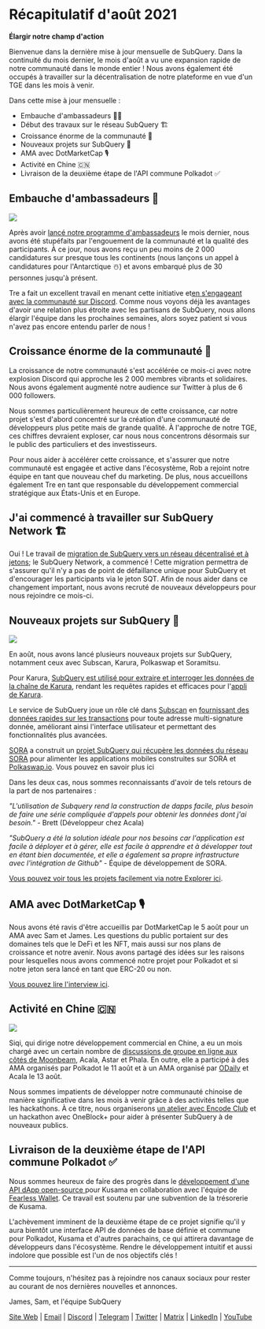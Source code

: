 # Récapitulatif d'août 2021

**Élargir notre champ d'action**

Bienvenue dans la dernière mise à jour mensuelle de SubQuery. Dans la continuité du mois dernier, le mois d'août a vu une expansion rapide de notre communauté dans le monde entier ! Nous avons également été occupés à travailler sur la décentralisation de notre plateforme en vue d'un TGE dans les mois à venir.

Dans cette mise à jour mensuelle :

-   Embauche d'ambassadeurs 👩💼
-   Début des travaux sur le réseau SubQuery 🏗
-   Croissance énorme de la communauté 🚀
-   Nouveaux projets sur SubQuery 🤝
-   AMA avec DotMarketCap 🎙
-   Activité en Chine 🇨🇳
-   Livraison de la deuxième étape de l'API commune Polkadot ✅

## Embauche d'ambassadeurs 👩

![](https://miro.medium.com/max/1400/0*_nOcsPjhQxta_FPH)

Après avoir [lancé notre programme d'ambassadeurs](https://subquery.medium.com/introducing-the-subquery-ambassador-program-aa82613ab804) le mois dernier, nous avons été stupéfaits par l'engouement de la communauté et la qualité des participants. À ce jour, nous avons reçu un peu moins de 2 000 candidatures sur presque tous les continents (nous lançons un appel à candidatures pour l'Antarctique ☃️) et avons embarqué plus de 30 personnes jusqu'à présent.

Tre a fait un excellent travail en menant cette initiative et[en s'engageant avec la communauté sur Discord](https://discord.com/invite/78zg8aBSMG). Comme nous voyons déjà les avantages d'avoir une relation plus étroite avec les partisans de SubQuery, nous allons élargir l'équipe dans les prochaines semaines, alors soyez patient si vous n'avez pas encore entendu parler de nous !

## Croissance énorme de la communauté 🚀

La croissance de notre communauté s'est accélérée ce mois-ci avec notre explosion Discord qui approche les 2 000 membres vibrants et solidaires. Nous avons également augmenté notre audience sur Twitter à plus de 6 000 followers.

Nous sommes particulièrement heureux de cette croissance, car notre projet s'est d'abord concentré sur la création d'une communauté de développeurs plus petite mais de grande qualité. À l'approche de notre TGE, ces chiffres devraient exploser, car nous nous concentrons désormais sur le public des particuliers et des investisseurs.

Pour nous aider à accélérer cette croissance, et s'assurer que notre communauté est engagée et active dans l'écosystème, Rob a rejoint notre équipe en tant que nouveau chef du marketing. De plus, nous accueillons également Tre en tant que responsable du développement commercial stratégique aux États-Unis et en Europe.

## J'ai commencé à travailler sur SubQuery Network 🏗

Oui ! Le travail de [migration de SubQuery vers un réseau décentralisé et à jetons](https://subquery.medium.com/the-subquery-network-a-summary-46cde0acb010); le SubQuery Network, a commencé ! Cette migration permettra de s'assurer qu'il n'y a pas de point de défaillance unique pour SubQuery et d'encourager les participants via le jeton SQT. Afin de nous aider dans ce changement important, nous avons recruté de nouveaux développeurs pour nous rejoindre ce mois-ci.

## Nouveaux projets sur SubQuery 🤝

![](https://miro.medium.com/max/4800/1*yUruZPSKP_0BA6mA72P8xg.gif)

En août, nous avons lancé plusieurs nouveaux projets sur SubQuery, notamment ceux avec Subscan, Karura, Polkaswap et Soramitsu.

Pour Karura, [SubQuery est utilisé pour extraire et interroger les données de la chaîne de Karura](https://subquery.medium.com/karura-integrates-with-subquery-to-aggregate-and-serve-defi-data-to-kusama-builders-d34f0e722311?source=your_stories_page-------------------------------------), rendant les requêtes rapides et efficaces pour l'[appli de Karura](https://apps.karura.network/).

Le service de SubQuery joue un rôle clé dans [Subscan](https://www.subscan.io/) en [fournissant des données rapides sur les transactions](https://subquery.medium.com/subscans-multi-signature-tool-powered-by-subquery-926da3e4fc25?source=your_stories_page-------------------------------------) pour toute adresse multi-signature donnée, améliorant ainsi l'interface utilisateur et permettant des fonctionnalités plus avancées.

[SORA](https://sora.org/) a construit un [projet SubQuery qui récupère les données du réseau SORA](https://subquery.medium.com/sora-integrates-subquery-to-provide-data-to-the-sora-network-5a73f77a40aa?source=your_stories_page-------------------------------------) pour alimenter les applications mobiles construites sur SORA et [Polkaswap.io](http://polkaswap.io/). Vous pouvez en savoir plus ici

Dans les deux cas, nous sommes reconnaissants d'avoir de tels retours de la part de nos partenaires :

_"L'utilisation de Subquery rend la construction de dapps facile, plus besoin de faire une série compliquée d'appels pour obtenir les données dont j'ai besoin."_ - Brett (Développeur chez Acala)

_"SubQuery a été la solution idéale pour nos besoins car l'application est facile à déployer et à gérer, elle est facile à apprendre et à développer tout en étant bien documentée, et elle a également sa propre infrastructure avec l'intégration de Github"_ - Équipe de développement de SORA.

[Vous pouvez voir tous les projets facilement via notre Explorer ici](https://explorer.subquery.network/).

## AMA avec DotMarketCap 🎙

Nous avons été ravis d'être accueillis par DotMarketCap le 5 août pour un AMA avec Sam et James. Les questions du public portaient sur des domaines tels que le DeFi et les NFT, mais aussi sur nos plans de croissance et notre avenir. Nous avons partagé des idées sur les raisons pour lesquelles nous avons commencé notre projet pour Polkadot et si notre jeton sera lancé en tant que ERC-20 ou non.

[Vous pouvez lire l'interview ici](https://dotmarketcap.com/blog-detail/288/ama30-recap-polkawarriors-x-subquery).

## Activité en Chine 🇨🇳

![](https://miro.medium.com/max/1400/0*A5oqsryFRbGX0MDx)

Siqi, qui dirige notre développement commercial en Chine, a eu un mois chargé avec un certain nombre de [discussions de groupe en ligne aux côtés de Moonbeam](https://twitter.com/SubQueryNetwork/status/1425293137103122432/photo/1), Acala, Astar et Phala. En outre, elle a participé à des AMA organisés par Polkadot le 11 août et à un AMA organisé par [ODaily](http://www.odaily.com/) et Acala le 13 août.

Nous sommes impatients de développer notre communauté chinoise de manière significative dans les mois à venir grâce à des activités telles que les hackathons. À ce titre, nous organiserons [un atelier avec Encode Club](https://www.eventbrite.co.uk/e/polkadot-hackathon-subquery-workshop-tickets-167321106935?aff=ebdsoporgprofile) et un hackathon avec OneBlock+ pour aider à présenter SubQuery à de nouveaux publics.

## Livraison de la deuxième étape de l'API commune Polkadot ✅

Nous sommes heureux de faire des progrès dans le [développement d'une API dApp open-source ](https://docs.google.com/document/d/13L8HBwB6VB-n2g274FFFJKORYPJsq744C6H8iEDQ0-0/edit)pour Kusama en collaboration avec l'équipe de [Fearless Wallet](https://fearlesswallet.io/). Ce travail est soutenu par une subvention de la trésorerie de Kusama.

L'achèvement imminent de la deuxième étape de ce projet signifie qu'il y aura bientôt une interface API de données de base définie et commune pour Polkadot, Kusama et d'autres parachains, ce qui attirera davantage de développeurs dans l'écosystème. Rendre le développement intuitif et aussi indolore que possible est l'un de nos objectifs clés !

*****

Comme toujours, n'hésitez pas à rejoindre nos canaux sociaux pour rester au courant de nos dernières nouvelles et annonces.

James, Sam, et l'équipe SubQuery

[Site Web](https://subquery.network/) | [Email](mailto:hello@subquery.network) | [Discord](https://discord.com/invite/78zg8aBSMG) | [Telegram](https://t.me/subquerynetwork) | [Twitter](https://twitter.com/subquerynetwork) | [Matrix](https://matrix.to/#/#subquery:matrix.org) | [LinkedIn](https://www.linkedin.com/company/subquery) | [YouTube](https://www.youtube.com/channel/UCi1a6NUUjegcLHDFLr7CqLw)
